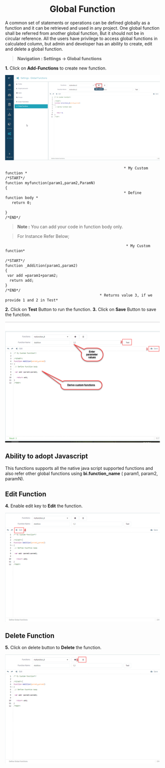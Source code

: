 <center><h1>Global Function</h1></center>

A common set of statements or operations can be defined globally as a function and it can be retrieved and used in any project. One global function shall be referred from another global function, But it should not be in circular reference.
All the users have privilege to access global functions in calculated column,  but admin and developer has an ability to create, edit and delete a global function.

>**Navigation :  Settings → Global functions** 

**1.** Click on **Add-Functions** to create new function.
 

![enter image description here](https://raw.githubusercontent.com/sv18042016/fp1/d9712e86a6881444e961d60dfc6aab30bf665172/images/func1.png)

```
                                                      * My Custom function *
/*START*/ 
function myfunction(param1,param2,ParamN)
{
                                                      * Define function body *  
   return 0;
   
}
/*END*/

```
> **Note :** You can add your code in function body only.

> For Instance Refer Below;
```
                                                       * My Custom function*

/*START*/ 
function _Addition(param1,param2)
{
 var add =param1+param2;  
  return add;
}
/*END*/
                                           * Returns value 3, if we provide 1 and 2 in Test*
```
**2.** Click on **Test** Button  to run the function.
**3.** Click on **Save** Button to save the function.


![enter image description here](https://raw.githubusercontent.com/sv18042016/fp1/2c15dfa03d8ed5eed5cdffdc1335c22ce759300c/images/global_functions.png)

## Ability to adopt Javascript

This functions supports all the native java script supported functions and also refer other global functions using  **bi.function_name** ( param1, param2, paramN).

## Edit Function

**4.**  Enable edit key to **Edit** the function.

![enter image description here](https://raw.githubusercontent.com/sv18042016/fp1/733be26f2d58ffc41ec83bc979234243c5417a2e/images/edit_func.png)

## Delete Function

**5.** Click on delete button to **Delete** the function.


![enter image description here](https://raw.githubusercontent.com/sv18042016/fp1/3e9f75a909b59664ffe91af0ad16c2c9859586cf/images/del_func.png)


<!--stackedit_data:
eyJoaXN0b3J5IjpbMTg5OTU4MDczNiw1Nzg0OTIwODMsNjU5Nj
kzMTI3LDE2NTA1MzI3NjFdfQ==
-->